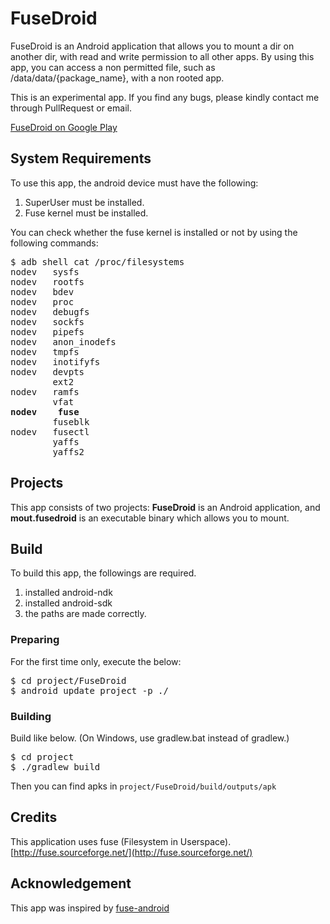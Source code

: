 FuseDroid
=========

FuseDroid is an Android application that allows you to mount a dir on another dir, with read and write permission to all other apps.
By using this app, you can access a non permitted file, such as /data/data/{package_name}, with a non rooted app.

This is an experimental app.
If you find any bugs, please kindly contact me through PullRequest or email.

[FuseDroid on Google Play](https://play.google.com/store/apps/details?id=com.kokufu.android.apps.fusedroid)

## System Requirements
To use this app, the android device must have the following:

1. SuperUser must be installed.
2. Fuse kernel must be installed.

You can check whether the fuse kernel is installed or not by using the following commands: 
<pre>
$ adb shell cat /proc/filesystems
nodev	sysfs
nodev	rootfs
nodev	bdev
nodev	proc
nodev	debugfs
nodev	sockfs
nodev	pipefs
nodev	anon_inodefs
nodev	tmpfs
nodev	inotifyfs
nodev	devpts
        ext2
nodev	ramfs
        vfat
<b>nodev	fuse</b>
        fuseblk
nodev	fusectl
        yaffs
        yaffs2
</pre>

## Projects
This app consists of two projects:
**FuseDroid** is an Android application, and **mout.fusedroid** is an executable binary which allows you to mount.

## Build
To build this app, the followings are required.

1. installed android-ndk
1. installed android-sdk
1. the paths are made correctly.

### Preparing
For the first time only, execute the below:
<pre>
$ cd project/FuseDroid
$ android update project -p ./
</pre>

### Building
Build like below.
(On Windows, use gradlew.bat instead of gradlew.)
<pre>
$ cd project
$ ./gradlew build
</pre>

Then you can find apks in <code>project/FuseDroid/build/outputs/apk</code>

## Credits
This application uses fuse (Filesystem in Userspace).<br />
[http://fuse.sourceforge.net/](http://fuse.sourceforge.net/)

## Acknowledgement
This app was inspired by [fuse-android](https://github.com/seth-hg/fuse-android)

